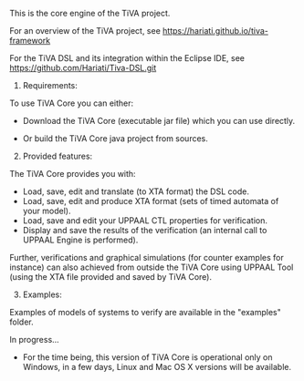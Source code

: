 This is the core engine of the TiVA project.

For an overview of the TiVA project, see https://hariati.github.io/tiva-framework

For the TiVA DSL and its integration within the Eclipse IDE, see https://github.com/Hariati/Tiva-DSL.git

1. Requirements:

To use TiVA Core you can either: 

- Download the TiVA Core (executable jar file) which you can use directly.

- Or build the TiVA Core java project from sources.

2. Provided features:

The TiVA Core provides you with:

- Load, save, edit and translate (to XTA format) the DSL code.
- Load, save, edit and produce XTA format (sets of timed automata of your model).
- Load, save and edit your UPPAAL CTL properties for verification.
- Display and save the results of the verification (an internal call to UPPAAL Engine is performed).

Further, verifications and graphical simulations (for counter examples for instance) can also achieved from outside the TiVA Core using UPPAAL Tool (using the XTA file provided and saved by TiVA Core).

3. Examples:

Examples of models of systems to verify are available in the "examples" folder.


In progress...

- For the time being, this version of TiVA Core is operational only on Windows, in a few days, Linux and Mac OS X versions will be available.
